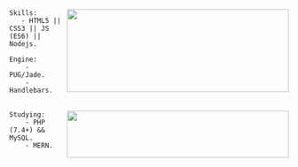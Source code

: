 ## 
<img align="right" src="https://github-readme-stats.vercel.app/api?username=alexsandersilv&show_icons=true&count_private=truehide=contribs,prs&theme=react" width="400" height="150" />

```
Skills:
   - HTML5 || CSS3 || JS (ES6) || Nodejs.
```

```
Engine:
    - PUG/Jade.
    - Handlebars.
```
##

<img align="right" src="https://spotify-github-profile.vercel.app/api/view.svg?uid=ghnh1aqj0gy5sexz77p06jxg1&cover_image=true&theme=novatorem&bar_color=009dff&bar_color_cover=falseer=false" width="400" height="85" />

```
Studying:
    - PHP (7.4+) && MySQL.
    - MERN.
```
<!-- 
```
(╯°□°）╯︵ ┻━┻ || ¯\_(ツ)_/¯
```
-->
